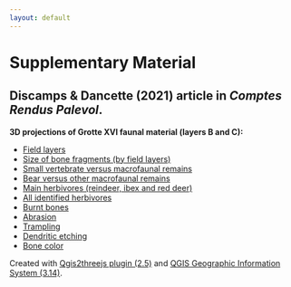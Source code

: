 ```yaml
---
layout: default
---
```

# Supplementary Material 
## Discamps & Dancette (2021) article in *Comptes Rendus Palevol*. 

**3D projections of Grotte XVI faunal material (layers B and C):**

* [Field layers](./layers.html)
* [Size of bone fragments (by field layers)](./layers_size.html)
* [Small vertebrate versus macrofaunal remains](./svert.html)
* [Bear versus other macrofaunal remains](./bear.html)
* [Main herbivores (reindeer, ibex and red deer)](./mainherb.html)
* [All identified herbivores](./allherb.html)
* [Burnt bones](./burnt.html)
* [Abrasion](./abra.html)
* [Trampling](./tramp.html)
* [Dendritic etching](./denE.html)
* [Bone color](./color.html)

Created with [Qgis2threejs plugin (2.5)](https://qgis2threejs.readthedocs.io/en/docs/) and [QGIS Geographic Information System (3.14)](http://qgis.osgeo.org/).

